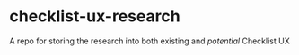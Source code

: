 # checklist-ux-research
A repo for storing the research into both existing and *potential* Checklist UX
